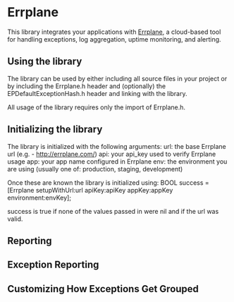 Errplane
========
This library integrates your applications with [Errplane](http://errplane.com), a cloud-based tool for handling exceptions, log aggregation, uptime monitoring, and alerting.

Using the library
-----------------
The library can be used by either including all source files in your project or by including the Errplane.h header and (optionally) the EPDefaultExceptionHash.h header and linking with the library.

All usage of the library requires only the import of Errplane.h.

Initializing the library
------------------------
The library is initialized with the following arguments:
    url: the base Errplane url (e.g. - http://errplane.com/)
    api: your api_key used to verify Errplane usage
    app: your app name configured in Errplane
    env: the environment you are using (usually one of: production, staging, development)

Once these are known the library is initialized using:
    BOOL success = [Errplane setupWithUrl:url apiKey:apiKey appKey:appKey environment:envKey];

success is true if none of the values passed in were nil and if the url was valid.


Reporting
---------

Exception Reporting
-------------------

Customizing How Exceptions Get Grouped
--------------------------------------
